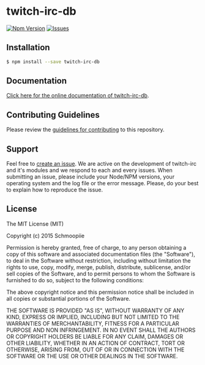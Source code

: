 # twitch-irc-db
[![Npm Version](http://img.shields.io/npm/v/twitch-irc-db.svg?style=flat)](https://www.npmjs.org/package/twitch-irc-db) [![Issues](http://img.shields.io/github/issues/twitch-irc/twitch-irc-db.svg?style=flat)](https://github.com/twitch-irc/twitch-irc-db/issues)

## Installation

```bash
$ npm install --save twitch-irc-db
```

## Documentation

[Click here for the online documentation of twitch-irc-db](http://www.schmoopiie.com/docs/twitch-irc/index.php/Modules/Database/Configuration).

## Contributing Guidelines

Please review the [guidelines for contributing](https://github.com/twitch-irc/twitch-irc-db/blob/master/CONTRIBUTING.md) to this repository.

## Support

Feel free to [create an issue](https://github.com/twitch-irc/twitch-irc-db/issues/new). We are active on the development of twitch-irc and it's modules and we respond to each and every issues. When submitting an issue, please include your Node/NPM versions, your operating system and the log file or the error message. Please, do your best to explain how to reproduce the issue.

## License

The MIT License (MIT)

Copyright (c) 2015 Schmoopiie

Permission is hereby granted, free of charge, to any person obtaining a copy
of this software and associated documentation files (the "Software"), to deal
in the Software without restriction, including without limitation the rights
to use, copy, modify, merge, publish, distribute, sublicense, and/or sell
copies of the Software, and to permit persons to whom the Software is
furnished to do so, subject to the following conditions:

The above copyright notice and this permission notice shall be included in
all copies or substantial portions of the Software.

THE SOFTWARE IS PROVIDED "AS IS", WITHOUT WARRANTY OF ANY KIND, EXPRESS OR
IMPLIED, INCLUDING BUT NOT LIMITED TO THE WARRANTIES OF MERCHANTABILITY,
FITNESS FOR A PARTICULAR PURPOSE AND NON INFRINGEMENT. IN NO EVENT SHALL THE
AUTHORS OR COPYRIGHT HOLDERS BE LIABLE FOR ANY CLAIM, DAMAGES OR OTHER
LIABILITY, WHETHER IN AN ACTION OF CONTRACT, TORT OR OTHERWISE, ARISING FROM,
OUT OF OR IN CONNECTION WITH THE SOFTWARE OR THE USE OR OTHER DEALINGS IN
THE SOFTWARE.
